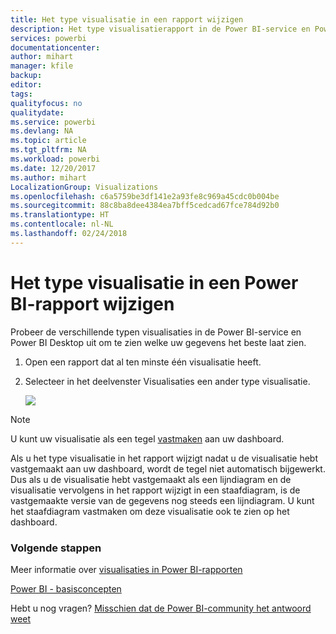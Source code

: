 ```yaml
---
title: Het type visualisatie in een rapport wijzigen
description: Het type visualisatierapport in de Power BI-service en Power BI Desktop wijzigen
services: powerbi
documentationcenter: 
author: mihart
manager: kfile
backup: 
editor: 
tags: 
qualityfocus: no
qualitydate: 
ms.service: powerbi
ms.devlang: NA
ms.topic: article
ms.tgt_pltfrm: NA
ms.workload: powerbi
ms.date: 12/20/2017
ms.author: mihart
LocalizationGroup: Visualizations
ms.openlocfilehash: c6a5759be3df141e2a93fe8c969a45cdc0b004be
ms.sourcegitcommit: 88c8ba8dee4384ea7bff5cedcad67fce784d92b0
ms.translationtype: HT
ms.contentlocale: nl-NL
ms.lasthandoff: 02/24/2018
---
```

# <a name="change-the-type-of-visualization-in-a-power-bi-report"></a>Het type visualisatie in een Power BI-rapport wijzigen
Probeer de verschillende typen visualisaties in de Power BI-service en Power BI Desktop uit om te zien welke uw gegevens het beste laat zien. 

1. Open een rapport dat al ten minste één visualisatie heeft.   
2. Selecteer in het deelvenster Visualisaties een ander type visualisatie.  
   
   ![](media/power-bi-report-change-visualization-type/changeviz.gif)

> [!NOTE]
> U kunt uw visualisatie als een tegel [vastmaken](service-dashboard-pin-tile-from-report.md) aan uw dashboard.
> 
> 

Als u het type visualisatie in het rapport wijzigt nadat u de visualisatie hebt vastgemaakt aan uw dashboard, wordt de tegel niet automatisch bijgewerkt. Dus als u de visualisatie hebt vastgemaakt als een lijndiagram en de visualisatie vervolgens in het rapport wijzigt in een staafdiagram, is de vastgemaakte versie van de gegevens nog steeds een lijndiagram. U kunt het staafdiagram vastmaken om deze visualisatie ook te zien op het dashboard.

### <a name="next-steps"></a>Volgende stappen
Meer informatie over [visualisaties in Power BI-rapporten](power-bi-report-visualizations.md)

[Power BI - basisconcepten](service-basic-concepts.md)

Hebt u nog vragen? [Misschien dat de Power BI-community het antwoord weet](http://community.powerbi.com/)

